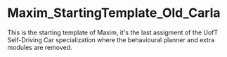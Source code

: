 # Maxim_StartingTemplate_Old_Carla
This is the starting template of Maxim, it's the last assigment of the UofT Self-Driving Car specialization where the behavioural planner and extra modules are removed.
